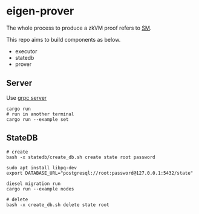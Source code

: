 # eigen-prover

The whole process to produce a zkVM proof refers to [SM](https://github.com/0xEigenLabs/eigen-zkvm/tree/main/SM#sm).

This repo aims to build components as below.

* executor
* statedb
* prover

## Server

Use [grpc server](https://github.com/hyperium/tonic/blob/master/examples/helloworld-tutorial.md)

```
cargo run
# run in another terminal
cargo run --example set
```

## StateDB

```
# create
bash -x statedb/create_db.sh create state root password

sudo apt install libpq-dev
export DATABASE_URL="postgresql://root:password@127.0.0.1:5432/state"

diesel migration run
cargo run --example nodes

# delete
bash -x create_db.sh delete state root
```
